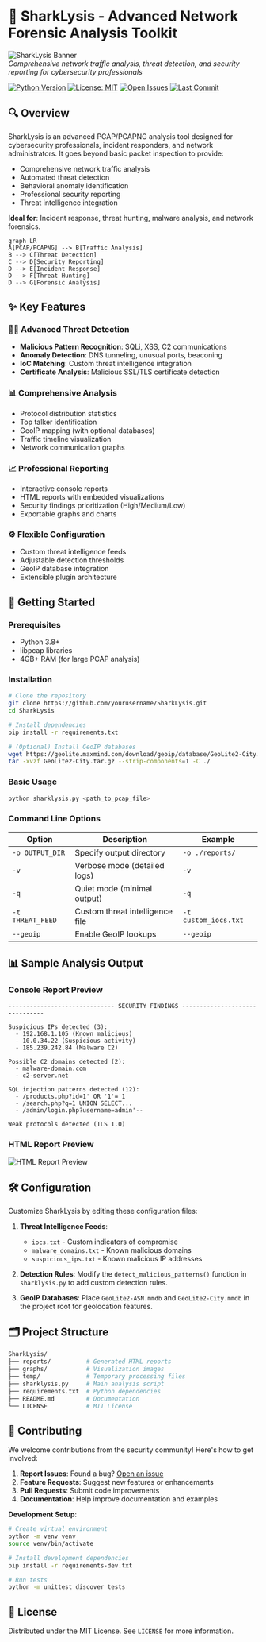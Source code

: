 # 🦈 SharkLysis - Advanced Network Forensic Analysis Toolkit

![SharkLysis Banner](https://via.placeholder.com/1200x400/0f172a/ffffff?text=SharkLysis:+Advanced+PCAP+Analysis+and+Threat+Hunting)  
*Comprehensive network traffic analysis, threat detection, and security reporting for cybersecurity professionals*

[![Python Version](https://img.shields.io/badge/Python-3.8%2B-blue?logo=python)](https://www.python.org/)
[![License: MIT](https://img.shields.io/badge/License-MIT-yellow.svg)](https://opensource.org/licenses/MIT)
[![Open Issues](https://img.shields.io/github/issues-raw/yourusername/SharkLysis)](https://github.com/kh44key/SharkLysis/issues)
[![Last Commit](https://img.shields.io/github/last-commit/yourusername/SharkLysis)](https://github.com/kh44key/SharkLysis/commits/main)

## 🔍 Overview

SharkLysis is an advanced PCAP/PCAPNG analysis tool designed for cybersecurity professionals, incident responders, and network administrators. It goes beyond basic packet inspection to provide:

- Comprehensive network traffic analysis
- Automated threat detection
- Behavioral anomaly identification
- Professional security reporting
- Threat intelligence integration

**Ideal for**: Incident response, threat hunting, malware analysis, and network forensics.

```mermaid
graph LR
A[PCAP/PCAPNG] --> B[Traffic Analysis]
B --> C[Threat Detection]
C --> D[Security Reporting]
D --> E[Incident Response]
D --> F[Threat Hunting]
D --> G[Forensic Analysis]
```

## ✨ Key Features

### 🕵️‍♂️ Advanced Threat Detection
- **Malicious Pattern Recognition**: SQLi, XSS, C2 communications
- **Anomaly Detection**: DNS tunneling, unusual ports, beaconing
- **IoC Matching**: Custom threat intelligence integration
- **Certificate Analysis**: Malicious SSL/TLS certificate detection

### 📊 Comprehensive Analysis
- Protocol distribution statistics
- Top talker identification
- GeoIP mapping (with optional databases)
- Traffic timeline visualization
- Network communication graphs

### 📈 Professional Reporting
- Interactive console reports
- HTML reports with embedded visualizations
- Security findings prioritization (High/Medium/Low)
- Exportable graphs and charts

### ⚙️ Flexible Configuration
- Custom threat intelligence feeds
- Adjustable detection thresholds
- GeoIP database integration
- Extensible plugin architecture

## 🚀 Getting Started

### Prerequisites
- Python 3.8+
- libpcap libraries
- 4GB+ RAM (for large PCAP analysis)

### Installation

```bash
# Clone the repository
git clone https://github.com/yourusername/SharkLysis.git
cd SharkLysis

# Install dependencies
pip install -r requirements.txt

# (Optional) Install GeoIP databases
wget https://geolite.maxmind.com/download/geoip/database/GeoLite2-City.tar.gz
tar -xvzf GeoLite2-City.tar.gz --strip-components=1 -C ./
```

### Basic Usage

```bash
python sharklysis.py <path_to_pcap_file>
```

### Command Line Options
| Option | Description | Example |
|--------|-------------|---------|
| `-o OUTPUT_DIR` | Specify output directory | `-o ./reports/` |
| `-v` | Verbose mode (detailed logs) | `-v` |
| `-q` | Quiet mode (minimal output) | `-q` |
| `-t THREAT_FEED` | Custom threat intelligence file | `-t custom_iocs.txt` |
| `--geoip` | Enable GeoIP lookups | `--geoip` |

## 📊 Sample Analysis Output

### Console Report Preview
```
------------------------------ SECURITY FINDINGS -------------------------------

Suspicious IPs detected (3):
  - 192.168.1.105 (Known malicious)
  - 10.0.34.22 (Suspicious activity)
  - 185.239.242.84 (Malware C2)

Possible C2 domains detected (2):
  - malware-domain.com
  - c2-server.net

SQL injection patterns detected (12):
  - /products.php?id=1' OR '1'='1
  - /search.php?q=1 UNION SELECT...
  - /admin/login.php?username=admin'--

Weak protocols detected (TLS 1.0)
```

### HTML Report Preview
![HTML Report Preview](https://via.placeholder.com/800x500/1e293b/ffffff?text=Professional+Security+Report+with+Visualizations)

## 🛠 Configuration

Customize SharkLysis by editing these configuration files:

1. **Threat Intelligence Feeds**:
   - `iocs.txt` - Custom indicators of compromise
   - `malware_domains.txt` - Known malicious domains
   - `suspicious_ips.txt` - Known malicious IP addresses

2. **Detection Rules**:
Modify the `detect_malicious_patterns()` function in `sharklysis.py` to add custom detection rules.

3. **GeoIP Databases**:
Place `GeoLite2-ASN.mmdb` and `GeoLite2-City.mmdb` in the project root for geolocation features.

## 🗂 Project Structure

```bash
SharkLysis/
├── reports/          # Generated HTML reports
├── graphs/           # Visualization images
├── temp/             # Temporary processing files
├── sharklysis.py     # Main analysis script
├── requirements.txt  # Python dependencies
├── README.md         # Documentation
└── LICENSE           # MIT License
```

## 🤝 Contributing

We welcome contributions from the security community! Here's how to get involved:

1. **Report Issues**: Found a bug? [Open an issue](https://github.com/yourusername/SharkLysis/issues)
2. **Feature Requests**: Suggest new features or enhancements
3. **Pull Requests**: Submit code improvements
4. **Documentation**: Help improve documentation and examples

**Development Setup**:
```bash
# Create virtual environment
python -m venv venv
source venv/bin/activate

# Install development dependencies
pip install -r requirements-dev.txt

# Run tests
python -m unittest discover tests
```

## 📜 License

Distributed under the MIT License. See `LICENSE` for more information.
